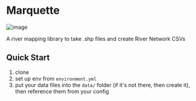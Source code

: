 # Marquette
![image](https://github.com/taddyb/marquette/assets/16233925/4a7b8745-7576-4150-bf4a-9469d44a9425)

A river mapping library to take .shp files and create River Network CSVs

## Quick Start
1. clone
2. set up env from `environment.yml`
3. put your data files into the `data/` folder (if it's not there, then create it), then reference them from your config


